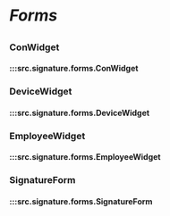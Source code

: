 # ***Forms***

##

### ConWidget
#### :::src.signature.forms.ConWidget

### DeviceWidget
#### :::src.signature.forms.DeviceWidget

### EmployeeWidget
#### :::src.signature.forms.EmployeeWidget

### SignatureForm
#### :::src.signature.forms.SignatureForm
